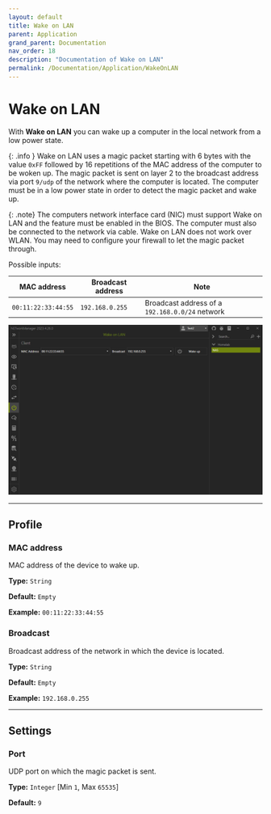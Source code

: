 ```yaml
---
layout: default
title: Wake on LAN
parent: Application
grand_parent: Documentation
nav_order: 18
description: "Documentation of Wake on LAN"
permalink: /Documentation/Application/WakeOnLAN
---
```


# Wake on LAN

With **Wake on LAN** you can wake up a computer in the local network from a low power state. 

{: .info }
Wake on LAN uses a magic packet starting with 6 bytes with the value `0xFF` followed by 16 repetitions of the MAC address of the computer to be woken up. The magic packet is sent on layer 2 to the broadcast address via port `9/udp` of the network where the computer is located. The computer must be in a low power state in order to detect the magic packet and wake up.

{: .note}
The computers network interface card (NIC) must support Wake on LAN and the feature must be enabled in the BIOS. The computer must also be connected to the network via cable. Wake on LAN does not work over WLAN. You may need to configure your firewall to let the magic packet through.

Possible inputs:

| MAC address         | Broadcast address | Note                                     |
| ------------------- | ----------------- | ----------------------------------------------- |
| `00:11:22:33:44:55` | `192.168.0.255`   | Broadcast address of a `192.168.0.0/24` network |

![WakeOnLAN](18_WakeOnLAN.png)

<hr>

## Profile

### MAC address

MAC address of the device to wake up.

**Type:** `String`

**Default:** `Empty`

**Example:** `00:11:22:33:44:55`

### Broadcast

Broadcast address of the network in which the device is located.

**Type:** `String`

**Default:** `Empty`

**Example:** `192.168.0.255`

<hr>

## Settings

### Port

UDP port on which the magic packet is sent.

**Type:** `Integer` [Min `1`, Max `65535`]

**Default:** `9`
